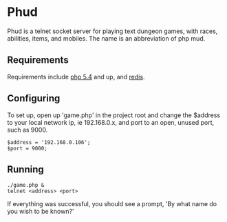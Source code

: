 Phud
====

Phud is a telnet socket server for playing text dungeon games, with races, abilities, items, and mobiles.
The name is an abbreviation of php mud.



Requirements
------------

Requirements include [php 5.4](http://www.php.net/) and up, and [redis](http://redis.io/).



Configuring
-----------

To set up, open up 'game.php' in the project root and change the $address to your local network ip, ie 192.168.0.x,
and port to an open, unused port, such as 9000.

	$address = '192.168.0.106';
	$port = 9000;



Running
-------

	./game.php &
	telnet <address> <port>

If everything was successful, you should see a prompt, 'By what name do you wish to be known?'
